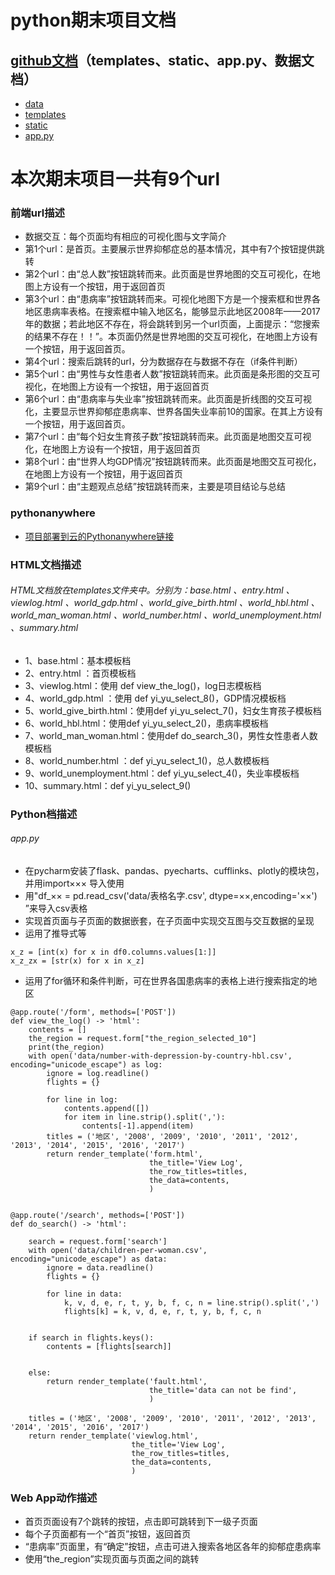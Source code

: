 # python期末项目文档

## [github文档]()（templates、static、app.py、数据文档）
* [data]()
* [templates]()
* [static]()
* [app.py]()

# 本次期末项目一共有9个url

### 前端url描述
* 数据交互：每个页面均有相应的可视化图与文字简介
* 第1个url：是首页。主要展示世界抑郁症总的基本情况，其中有7个按钮提供跳转
* 第2个url：由“总人数”按钮跳转而来。此页面是世界地图的交互可视化，在地图上方设有一个按钮，用于返回首页
* 第3个url：由“患病率”按钮跳转而来。可视化地图下方是一个搜索框和世界各地区患病率表格。在搜索框中输入地区名，能够显示此地区2008年——2017年的数据；若此地区不存在，将会跳转到另一个url页面，上面提示：“您搜索的结果不存在！！”。本页面仍然是世界地图的交互可视化，在地图上方设有一个按钮，用于返回首页。
* 第4个url：搜索后跳转的url，分为数据存在与数据不存在（if条件判断）
* 第5个url：由“男性与女性患者人数”按钮跳转而来。此页面是条形图的交互可视化，在地图上方设有一个按钮，用于返回首页
* 第6个url：由“患病率与失业率”按钮跳转而来。此页面是折线图的交互可视化，主要显示世界抑郁症患病率、世界各国失业率前10的国家。在其上方设有一个按钮，用于返回首页。
* 第7个url：由“每个妇女生育孩子数”按钮跳转而来。此页面是地图交互可视化，在地图上方设有一个按钮，用于返回首页
* 第8个url：由“世界人均GDP情况”按钮跳转而来。此页面是地图交互可视化，在地图上方设有一个按钮，用于返回首页
* 第9个url：由“主题观点总结”按钮跳转而来，主要是项目结论与总结

### pythonanywhere
* [项目部署到云的Pythonanywhere链接](http://huangyuhui.pythonanywhere.com/) 


### HTML文档描述
###### HTML文档放在templates文件夹中。分别为：base.html 、entry.html 、viewlog.html 、world_gdp.html 、world_give_birth.html 、world_hbl.html 、world_man_woman.html 、world_number.html 、world_unemployment.html 、summary.html

* 1、base.html：基本模板档
* 2、entry.html ：首页模板档
* 3、viewlog.html：使用 def view_the_log()，log日志模板档
* 4、world_gdp.html ：使用 def yi_yu_select_8()，GDP情况模板档
* 5、world_give_birth.html：使用def yi_yu_select_7()，妇女生育孩子模板档
* 6、world_hbl.html：使用def yi_yu_select_2()，患病率模板档
* 7、world_man_woman.html：使用def do_search_3()，男性女性患者人数模板档
* 8、world_number.html ：def yi_yu_select_1()，总人数模板档
* 9、world_unemployment.html：def yi_yu_select_4()，失业率模板档
* 10、summary.html：def yi_yu_select_9()



### Python档描述
###### app.py
* 在pycharm安装了flask、pandas、pyecharts、cufflinks、plotly的模块包，并用import××× 导入使用
* 用"df_×× = pd.read_csv('data/表格名字.csv', dtype=××,encoding='××') ”来导入csv表格
* 实现首页面与子页面的数据嵌套，在子页面中实现交互图与交互数据的呈现
* 运用了推导式等

```
x_z = [int(x) for x in df0.columns.values[1:]]
x_z_zx = [str(x) for x in x_z]
```

* 运用了for循环和条件判断，可在世界各国患病率的表格上进行搜索指定的地区
```
@app.route('/form', methods=['POST'])
def view_the_log() -> 'html':
    contents = []
    the_region = request.form["the_region_selected_10"]
    print(the_region)
    with open('data/number-with-depression-by-country-hbl.csv', encoding="unicode_escape") as log:
        ignore = log.readline()
        flights = {}

        for line in log:
            contents.append([])
            for item in line.strip().split(','):
                contents[-1].append(item)
        titles = ('地区', '2008', '2009', '2010', '2011', '2012', '2013', '2014', '2015', '2016', '2017')
        return render_template('form.html',
                               the_title='View Log',
                               the_row_titles=titles,
                               the_data=contents,
                               )


@app.route('/search', methods=['POST'])
def do_search() -> 'html':

    search = request.form['search']
    with open('data/children-per-woman.csv', encoding="unicode_escape") as data:
        ignore = data.readline()
        flights = {}

        for line in data:
            k, v, d, e, r, t, y, b, f, c, n = line.strip().split(',')
            flights[k] = k, v, d, e, r, t, y, b, f, c, n
            

    if search in flights.keys():
        contents = [flights[search]]


    else:
        return render_template('fault.html',
                               the_title='data can not be find',
                               )

    titles = ('地区', '2008', '2009', '2010', '2011', '2012', '2013', '2014', '2015', '2016', '2017')
    return render_template('viewlog.html',
                           the_title='View Log',
                           the_row_titles=titles,
                           the_data=contents,
                           )
```

### Web App动作描述
* 首页页面设有7个跳转的按钮，点击即可跳转到下一级子页面
* 每个子页面都有一个“首页”按钮，返回首页
* “患病率”页面里，有“确定”按钮，点击可进入搜索各地区各年的抑郁症患病率
* 使用“the_region”实现页面与页面之间的跳转
